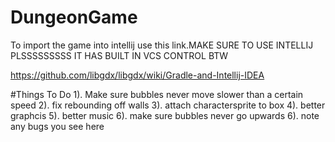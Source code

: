 # DungeonGame
To import the game into intellij use this link.MAKE SURE TO USE INTELLIJ PLSSSSSSSSS IT HAS BUILT IN VCS CONTROL BTW

https://github.com/libgdx/libgdx/wiki/Gradle-and-Intellij-IDEA

#Things To Do
1). Make sure bubbles never move slower than a certain speed
2). fix rebounding off walls
3). attach charactersprite to box
4). better graphcis
5). better music
6). make sure bubbles never go upwards
6). note any bugs you see here
